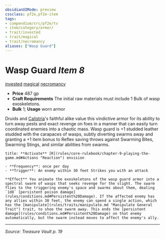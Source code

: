```yaml
---
obsidianUIMode: preview
cssclass: pf2e,pf2e-item
tags:
- compendium/src/pf2e/tv
- item/category/armor/
- trait/invested
- trait/magical
- trait/necromancy
aliases: ["Wasp Guard"]
---
```

# Wasp Guard *Item 8*  
[invested](invested.md "Invested Item Trait")  [magical](magical.md "Magical Item Trait")  [necromancy](necromancy.md "Necromancy School Trait")  

- **Price** 487 gp
- **Craft Requirements** The initial raw materials must include 1 Bulk of wasp exoskeletons.
- **Bulk** 1; **Usage** worn armor

Druids and [Calistria](calistria.md)'s faithful alike value this vindictive armor for its ability to turn away pests and exact revenge on foes in a manner that can easily turn coordinated enemies into a chaotic mass. Wasp guard is +1 studded leather studded with the carapaces of wasps, subtly diverting swarms away and granting a +1 item bonus to Reflex saving throws against Swarming Bites, Swarming Stings, and similar abilities from swarms.

```ad-embed-ability
title: **Activate** [R](rules/core-rulebook/chapter-9-playing-the-game.md#Actions "Reaction") envision

- **Frequency**: once per day
- **Trigger**: An enemy within 30 feet Strikes you with an attack

**Effect** You animate the exoskeletons of the wasp guard armor into a spectral swarm of wasps that seeks revenge for the slight. The swarm flies to the triggering enemy's space and swarms about them, dealing `1d8` [persistent poison damage](rules/conditions.md#Persistent%20Damage). If the affected enemy has any allies within 30 feet, the enemy can spend a single action, which has the [manipulate](rules/traits/manipulate.md "Manipulate General Trait") trait, to shoo the swarm away. This ends the [persistent damage](rules/conditions.md#Persistent%20Damage) on that enemy automatically, but the swarm instead moves to affect the enemy's ally.
```


---
*Source: Treasure Vault p. 19*